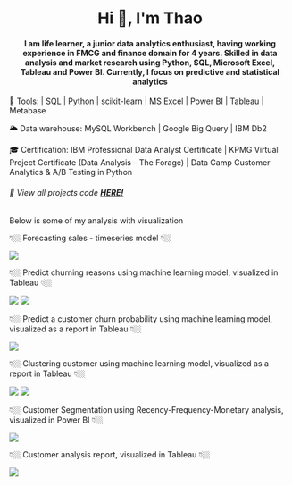 <h1 align="center"> Hi 👋, I'm Thao </h1>

<h4 align="center"> I am life learner, a junior data analytics enthusiast, having working experience in FMCG and finance domain for 4 years. Skilled in data analysis and market research using Python, SQL, Microsoft Excel, Tableau and Power BI. Currently, I focus on predictive and statistical analytics </h4>

🔧 Tools: | SQL | Python | scikit-learn | MS Excel | Power BI | Tableau | Metabase 

🌥 Data warehouse: MySQL Workbench | Google Big Query | IBM Db2

🎓 Certification: IBM Professional Data Analyst Certificate | 
KPMG Virtual Project Certificate (Data Analysis - The Forage) |
Data Camp Customer Analytics & A/B Testing in Python

<h6> 📌 View all projects code <a href="https://github.com/nhthaonguyen?tab=repositories"><strong>HERE!</strong></a> </h6>

Below is some of my analysis with visualization

<p> 👇🏼 Forecasting sales - timeseries model 👇🏼 </p>
<img src="image/forecasting-chart.png"/>

<p> 👇🏼 Predict churning reasons using machine learning model, visualized in Tableau 👇🏼 </p>
<img src="image/churn-predict1.png"/>
<img src="image/churn-predict2.png"/>

<p> 👇🏼 Predict a customer churn probability using machine learning model, visualized as a report in Tableau 👇🏼 </p>
<img src="image/churn-predict-profile.png"/>

<p> 👇🏼 Clustering customer using machine learning model, visualized as a report in Tableau 👇🏼 </p>
<img src="image/Customer-Clustering-KMeans_page1.jpg"/>
<img src="image/Customer-Clustering-KMeans_page2.jpg"/>

<p> 👇🏼 Customer Segmentation using Recency-Frequency-Monetary analysis, visualized in Power BI 👇🏼 </p>
<img src="https://github.com/nhthaonguyen/nhthaonguyen.github.io/blob/main/image/Customer-Segmentation-Viz.png?raw=true"/>

<p> 👇🏼 Customer analysis report, visualized in Tableau 👇🏼 </p>
<img src="https://github.com/nhthaonguyen/nhthaonguyen.github.io/blob/main/image/Customer-Analysis.png?raw=true"/>


